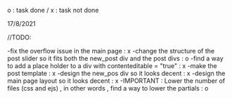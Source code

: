 o : task done / x : task not done

17/8/2021

//TODO:

-fix the overflow issue in the main page : x
-change the structure of the post slider so it fits both the new_post div and the post divs : o
-find a way to add a place holder to a div with contenteditable = "true" : x
-make the post template : x
-design the new_pos div so it looks decent : x
-design the main page layout so it looks decent : x
-IMPORTANT : Lower the number of files (css and ejs) , in other words , find a way to lower the partials : o
